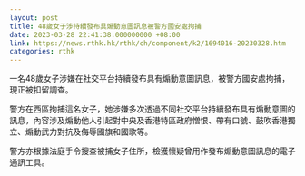 ```yaml
---
layout: post
title: 48歲女子涉持續發布具煽動意圖訊息被警方國安處拘捕
date: 2023-03-28 22:41:38.000000000 +08:00
link: https://news.rthk.hk/rthk/ch/component/k2/1694016-20230328.htm
categories: rthk
---
```


一名48歲女子涉嫌在社交平台持續發布具有煽動意圖訊息，被警方國安處拘捕，現正被扣留調查。

警方在西區拘捕這名女子，她涉嫌多次透過不同社交平台持續發布具有煽動意圖的訊息，內容涉及煽動他人引起對中央及香港特區政府憎恨、帶有口號、鼓吹香港獨立、煽動武力對抗及侮辱國旗和國歌等。
 
警方亦根據法庭手令搜查被捕女子住所，檢獲懷疑曾用作發布煽動意圖訊息的電子通訊工具。
